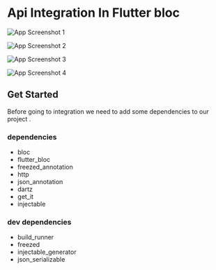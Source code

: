 # Api Integration In Flutter bloc


![App Screenshot 1](https://ik.imagekit.io/vun0le607a/Github/Flutter_bloc_tutorial_/Api_integration_/Screenshot_20230109-151658_VJOw0o-7j.jpg?ik-sdk-version=javascript-1.4.3&updatedAt=1673257846931)

![App Screenshot 2](https://ik.imagekit.io/vun0le607a/Github/Flutter_bloc_tutorial_/Api_integration_/Screenshot_20230109-151706_eIFc23VgZ.jpg?ik-sdk-version=javascript-1.4.3&updatedAt=1673257846896)

![App Screenshot 3](https://ik.imagekit.io/vun0le607a/Github/Flutter_bloc_tutorial_/Api_integration_/Screenshot_20230109-151710_2TAEdOJ6N.jpg?ik-sdk-version=javascript-1.4.3&updatedAt=1673257846942)

![App Screenshot 4](https://ik.imagekit.io/vun0le607a/Github/Flutter_bloc_tutorial_/Api_integration_/Screenshot_20230109-151716_rMYGUbjVdv.jpg?ik-sdk-version=javascript-1.4.3&updatedAt=1673257845013)


## Get Started

Before going to integration we need to add some dependencies to our project .

### dependencies

* bloc
* flutter_bloc
* freezed_annotation
* http
* json_annotation
* dartz
* get_it
* injectable

### dev dependencies

* build_runner
* freezed
* injectable_generator
* json_serializable



